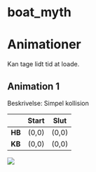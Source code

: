 # boat_myth



# Animationer
Kan tage lidt tid at loade.

## Animation 1
Beskrivelse: Simpel kollision

|        | Start         | Slut  |
| ------------- |:-------------:| :-----:|
| **HB**     | (0,0) | (0,0) |
| **KB**   | (0,0)      |   (0,0) |




![](article/figures/aniC1.gif)
